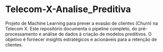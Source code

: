 # Telecom-X-Analise_Preditiva
Projeto de Machine Learning para prever a evasão de clientes (Churn) na Telecom X. Este repositório documenta o pipeline completo, do pré-processamento e análise de dados à criação de modelos preditivos. O objetivo é fornecer insights estratégicos e acionáveis para a retenção de clientes.
